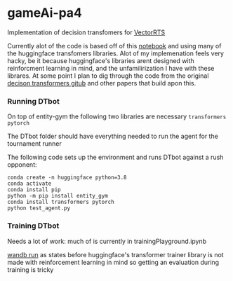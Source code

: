 # gameAi-pa4


Implementation of decision transfomers for [VectorRTS](https://github.com/drchangliu/RL4SE/tree/main/enn/TensorRTS)

Currently alot of the code is based off of this [notebook](https://github.com/huggingface/blog/blob/main/notebooks/101_train-decision-transformers.ipynb) and using many of the huggingface transfomers libraries.
Alot of my implemenation feels very hacky, be it because huggingface's libraries arent designed with reinforcment learning in mind, and the unfamilirization I have with these librares. At some point I plan to dig through the code from the original [decison transformers gitub](https://github.com/kzl/decision-transformer) and other papers that build apon this.


### Running DTbot

On top of entity-gym the following two libraries are necessary ``` transformers pytorch ```

The DTbot folder should have everything needed to run the agent for the tournament runner

The following code sets up the environment and runs DTbot against a rush opponent:

```
conda create -n huggingface python=3.8  
conda activate
conda install pip
python -m pip install entity_gym   
conda install transformers pytorch
python test_agent.py
```

### Training DTbot

Needs a lot of work: much of is currently in trainingPlayground.ipynb

[wandb run](https://wandb.ai/dgovorov7/VectorRTS-transformer/runs/iynzvft8?workspace=user-dgovorov7) as states before huggingface's transformer trainer library is not made with reinforcement learning in mind so getting an evaluation during training is tricky
